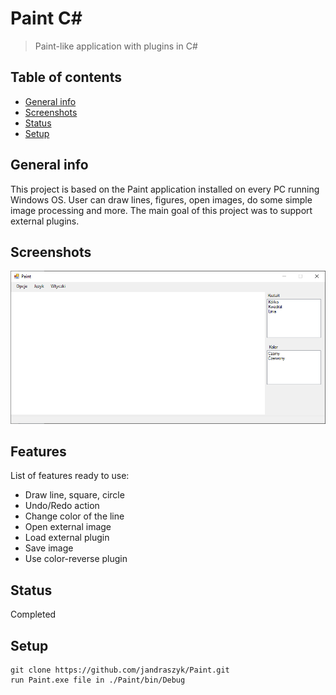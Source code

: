# Paint C#
>Paint-like application with plugins in C#
## Table of contents
* [General info](#general-info)
* [Screenshots](#screenshots)
* [Status](#status)
* [Setup](#setup)
## General info
This project is based on the Paint application installed on every PC running Windows OS. User can draw lines, figures, open images, do some simple image processing and more. The main goal of this project was to support external plugins.

## Screenshots
![alt text](https://github.com/jandraszyk/Paint/blob/master/Screenshots/app.png "Main window")
## Features
List of features ready to use:
* Draw line, square, circle
* Undo/Redo action
* Change color of the line
* Open external image
* Load external plugin
* Save image
* Use color-reverse plugin
## Status
Completed
## Setup
```
git clone https://github.com/jandraszyk/Paint.git
run Paint.exe file in ./Paint/bin/Debug
```


